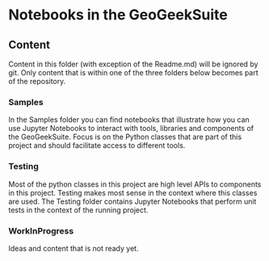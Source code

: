 # Notebooks in the GeoGeekSuite

## Content

Content in this folder (with exception of the Readme.md) will be ignored by git.
Only content that is within one of the three folders below becomes part of the repository.

### Samples

In the Samples folder you can find notebooks that illustrate how you can use Jupyter Notebooks to interact with tools, libraries and components of the GeoGeekSuite.
Focus is on the Python classes that are part of this project and should facilitate access to different tools.

### Testing

Most of the python classes in this project are high level APIs to components in this project.
Testing makes most sense in the context where this classes are used. 
The Testing folder contains Jupyter Notebooks that perform unit tests in the context of the running project.

### WorkInProgress

Ideas and content that is not ready yet.
